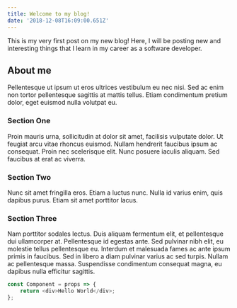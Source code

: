 ```yaml
---
title: Welcome to my blog!
date: '2018-12-08T16:09:00.651Z'
---
```


This is my very first post on my new blog! Here, I will be posting
new and interesting things that I learn in my career as a software
developer.

## About me

Pellentesque ut ipsum ut eros ultrices vestibulum eu nec nisi. Sed ac enim non tortor pellentesque sagittis at mattis tellus. Etiam condimentum pretium dolor, eget euismod nulla volutpat eu.

### Section One

Proin mauris urna, sollicitudin at dolor sit amet, facilisis vulputate dolor. Ut feugiat arcu vitae rhoncus euismod. Nullam hendrerit faucibus ipsum ac consequat. Proin nec scelerisque elit. Nunc posuere iaculis aliquam. Sed faucibus at erat ac viverra.

### Section Two

Nunc sit amet fringilla eros. Etiam a luctus nunc. Nulla id varius enim, quis dapibus purus. Etiam sit amet porttitor lacus.

### Section Three

Nam porttitor sodales lectus. Duis aliquam fermentum elit, et pellentesque dui ullamcorper at. Pellentesque id egestas ante. Sed pulvinar nibh elit, eu molestie tellus pellentesque eu. Interdum et malesuada fames ac ante ipsum primis in faucibus. Sed in libero a diam pulvinar varius ac sed turpis. Nullam ac pellentesque massa. Suspendisse condimentum consequat magna, eu dapibus nulla efficitur sagittis.

```js
const Component = props => {
    return <div>Hello World</div>;
};
```
